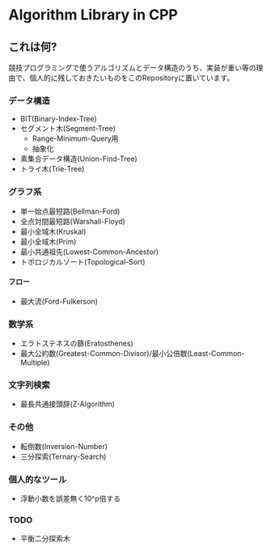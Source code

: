 # Algorithm Library in CPP

## これは何?

競技プログラミングで使うアルゴリズムとデータ構造のうち、実装が重い等の理由で、個人的に残しておきたいものをこのRepositoryに置いています。

### データ構造

- BIT(Binary-Index-Tree)
- セグメント木(Segment-Tree)
  - Range-Minimum-Query用
  - 抽象化
- 素集合データ構造(Union-Find-Tree)
- トライ木(Trie-Tree)

### グラフ系

- 単一始点最短路(Bellman-Ford)
- 全点対間最短路(Warshall-Floyd)
- 最小全域木(Kruskal)
- 最小全域木(Prim)
- 最小共通祖先(Lowest-Common-Ancestor)
- トポロジカルソート(Topological-Sort)

#### フロー

- 最大流(Ford-Fulkerson)

### 数学系

- エラトステネスの篩(Eratosthenes)
- 最大公約数(Greatest-Common-Divisor)/最小公倍数(Least-Common-Multiple)

### 文字列検索

- 最長共通接頭辞(Z-Algorithm)

### その他

- 転倒数(Inversion-Number)
- 三分探索(Ternary-Search)

### 個人的なツール

- 浮動小数を誤差無く10^p倍する

### TODO

- 平衡二分探索木
